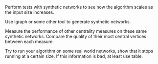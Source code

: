 Perform tests with synthetic networks to see how the algorithm scales as the input size increases. 

Use Igraph or some other tool to generate synthetic networks.

Measure the performance of other centrality measures on these same synthetic networks. Compare the quality of their most central vertices between each measure. 

Try to run your algorithm on some real world networks, show that it stops running at a certain size. If this information is bad, at least use table.